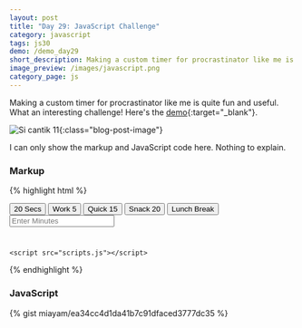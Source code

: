 ```yaml
---
layout: post
title: "Day 29: JavaScript Challenge"
category: javascript
tags: js30
demo: /demo_day29
short_description: Making a custom timer for procrastinator like me is quite fun and useful. What an interesting challenge!
image_preview: /images/javascript.png
category_page: js
---
```


Making a custom timer for procrastinator like me is quite fun and useful. What an interesting challenge!
Here's the [demo](/demo_day29){:target="_blank"}.

![Si cantik 11](https://i.imgur.com/nj0aPDN.jpg?1){:class="blog-post-image"}

I can only show the markup and JavaScript code here. Nothing to explain.

### Markup
{% highlight html %}
  <body>
    <div class="timer">
      <div class="timer__controls">
        <button data-time="20" class="timer__button">20 Secs</button>
        <button data-time="300" class="timer__button">Work 5</button>
        <button data-time="900" class="timer__button">Quick 15</button>
        <button data-time="1200" class="timer__button">Snack 20</button>
        <button data-time="3600" class="timer__button">Lunch Break</button>
        <form name="customForm" id="custom">
          <input type="text" name="minutes" placeholder="Enter Minutes">
        </form>
      </div>
      <div class="display">
        <h1 class="display__time-left"></h1>
        <p class="display__end-time"></p>
      </div>
    </div>

    <script src="scripts.js"></script>
  </body>
{% endhighlight %}

### JavaScript
{% gist miayam/ea34cc4d1da41b7c91dfaced3777dc35 %}
